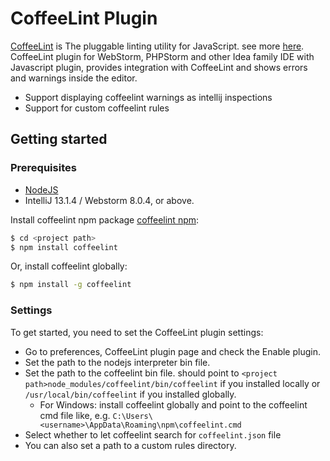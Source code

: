 # CoffeeLint Plugin #

[CoffeeLint](http://www.coffeelint.org/) is The pluggable linting utility for JavaScript. see more [here](http://coffeelint.org/).<br/>
CoffeeLint plugin for WebStorm, PHPStorm and other Idea family IDE with Javascript plugin, provides integration with CoffeeLint and shows errors and warnings inside the editor.
* Support displaying coffeelint warnings as intellij inspections
* Support for custom coffeelint rules

## Getting started ##
### Prerequisites ###
* [NodeJS](http://nodejs.org/)
* IntelliJ 13.1.4 / Webstorm 8.0.4, or above.

Install coffeelint npm package [coffeelint npm](https://www.npmjs.org/package/coffeelint)</a>:<br/>
```bash
$ cd <project path>
$ npm install coffeelint
```
Or, install coffeelint globally:<br/>
```bash
$ npm install -g coffeelint
```

### Settings ###
To get started, you need to set the CoffeeLint plugin settings:<br/>

* Go to preferences, CoffeeLint plugin page and check the Enable plugin.
* Set the path to the nodejs interpreter bin file.
* Set the path to the coffeelint bin file. should point to ```<project path>node_modules/coffeelint/bin/coffeelint``` if you installed locally or ```/usr/local/bin/coffeelint``` if you installed globally.
  * For Windows: install coffeelint globally and point to the coffeelint cmd file like, e.g.  ```C:\Users\<username>\AppData\Roaming\npm\coffeelint.cmd```
* Select whether to let coffeelint search for ```coffeelint.json``` file
* You can also set a path to a custom rules directory.
